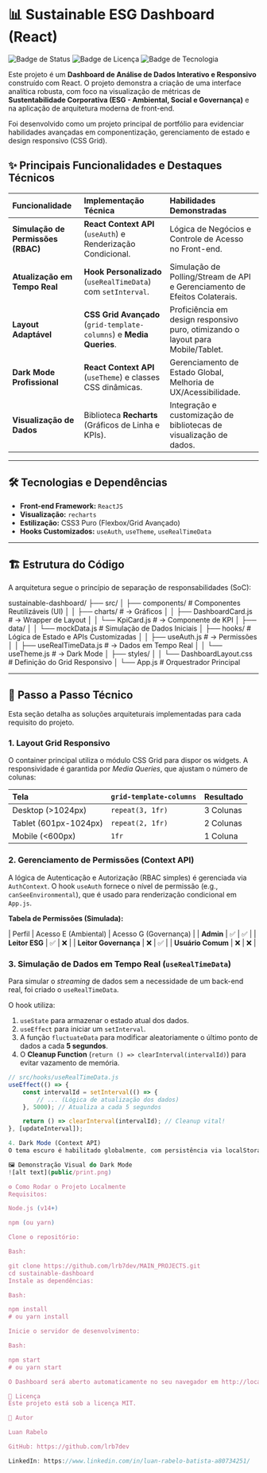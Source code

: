 # 📊 Sustainable ESG Dashboard (React)

![Badge de Status](https://img.shields.io/badge/Status-Concluído-brightgreen)
![Badge de Licença](https://img.shields.io/badge/Licença-MIT-blue)
![Badge de Tecnologia](https://img.shields.io/badge/React-Hooks%20%7C%20Context%20API-61DAFB)

Este projeto é um **Dashboard de Análise de Dados Interativo e Responsivo** construído com React. O projeto demonstra a criação de uma interface analítica robusta, com foco na visualização de métricas de **Sustentabilidade Corporativa (ESG - Ambiental, Social e Governança)** e na aplicação de arquitetura moderna de front-end.

Foi desenvolvido como um projeto principal de portfólio para evidenciar habilidades avançadas em componentização, gerenciamento de estado e design responsivo (CSS Grid).

## ✨ Principais Funcionalidades e Destaques Técnicos

| Funcionalidade | Implementação Técnica | Habilidades Demonstradas |
| :--- | :--- | :--- |
| **Simulação de Permissões (RBAC)** | **React Context API** (`useAuth`) e Renderização Condicional. | Lógica de Negócios e Controle de Acesso no Front-end. |
| **Atualização em Tempo Real** | **Hook Personalizado** (`useRealTimeData`) com `setInterval`. | Simulação de Polling/Stream de API e Gerenciamento de Efeitos Colaterais. |
| **Layout Adaptável** | **CSS Grid Avançado** (`grid-template-columns`) e **Media Queries**. | Proficiência em design responsivo puro, otimizando o layout para Mobile/Tablet. |
| **Dark Mode Profissional** | **React Context API** (`useTheme`) e classes CSS dinâmicas. | Gerenciamento de Estado Global, Melhoria de UX/Acessibilidade. |
| **Visualização de Dados** | Biblioteca **Recharts** (Gráficos de Linha e KPIs). | Integração e customização de bibliotecas de visualização de dados. |

---

## 🛠️ Tecnologias e Dependências

* **Front-end Framework:** `ReactJS`
* **Visualização:** `recharts`
* **Estilização:** CSS3 Puro (Flexbox/Grid Avançado)
* **Hooks Customizados:** `useAuth`, `useTheme`, `useRealTimeData`

---

## 🏗️ Estrutura do Código

A arquitetura segue o princípio de separação de responsabilidades (SoC):

sustainable-dashboard/ ├── src/ │ ├── components/ # Componentes Reutilizáveis (UI) │ │ ├── charts/ # -> Gráficos │ │ ├── DashboardCard.js # -> Wrapper de Layout │ │ └── KpiCard.js # -> Componente de KPI │ ├── data/ │ │ └── mockData.js # Simulação de Dados Iniciais │ ├── hooks/ # Lógica de Estado e APIs Customizadas │ │ ├── useAuth.js # -> Permissões │ │ ├── useRealTimeData.js # -> Dados em Tempo Real │ │ └── useTheme.js # -> Dark Mode │ ├── styles/ │ │ └── DashboardLayout.css # Definição do Grid Responsivo │ └── App.js # Orquestrador Principal

---

## 🚶 Passo a Passo Técnico

Esta seção detalha as soluções arquiteturais implementadas para cada requisito do projeto.

### 1. Layout Grid Responsivo

O container principal utiliza o módulo CSS Grid para dispor os widgets. A responsividade é garantida por *Media Queries*, que ajustam o número de colunas:

| Tela | `grid-template-columns` | Resultado |
| :--- | :--- | :--- |
| Desktop (>1024px) | `repeat(3, 1fr)` | 3 Colunas |
| Tablet (601px-1024px) | `repeat(2, 1fr)` | 2 Colunas |
| Mobile (<600px) | `1fr` | 1 Coluna |

### 2. Gerenciamento de Permissões (Context API)

A lógica de Autenticação e Autorização (RBAC simples) é gerenciada via `AuthContext`. O hook `useAuth` fornece o nível de permissão (e.g., `canSeeEnvironmental`), que é usado para renderização condicional em `App.js`.

**Tabela de Permissões (Simulada):**

| Perfil                | Acesso E (Ambiental) | Acesso G (Governança) |
| **Admin**             | ✅                   | ✅                    |
| **Leitor ESG**        | ✅                   | ❌                    |
| **Leitor Governança** | ❌                   | ✅                    |
| **Usuário Comum**     | ❌                   | ❌                    |

### 3. Simulação de Dados em Tempo Real (`useRealTimeData`)

Para simular o *streaming* de dados sem a necessidade de um back-end real, foi criado o `useRealTimeData`.

O hook utiliza:
1.  `useState` para armazenar o estado atual dos dados.
2.  `useEffect` para iniciar um `setInterval`.
3.  A função `fluctuateData` para modificar aleatoriamente o último ponto de dados a cada **5 segundos**.
4.  O **Cleanup Function** (`return () => clearInterval(intervalId)`) para evitar vazamento de memória.

```javascript
// src/hooks/useRealTimeData.js
useEffect(() => {
    const intervalId = setInterval(() => {
        // ... (Lógica de atualização dos dados)
    }, 5000); // Atualiza a cada 5 segundos

    return () => clearInterval(intervalId); // Cleanup vital!
}, [updateInterval]);

4. Dark Mode (Context API)
O tema escuro é habilitado globalmente, com persistência via localStorage. A aplicação usa a propriedade isDarkMode do hook useTheme para alternar classes CSS (dark-mode) no container principal e ajustar cores em componentes específicos (ex: linha do gráfico).

🖼️ Demonstração Visual do Dark Mode
![alt text](public/print.png)

⚙️ Como Rodar o Projeto Localmente
Requisitos:

Node.js (v14+)

npm (ou yarn)

Clone o repositório:

Bash:

git clone https://github.com/lrb7dev/MAIN_PROJECTS.git
cd sustainable-dashboard
Instale as dependências:

Bash:

npm install 
# ou yarn install

Inicie o servidor de desenvolvimento:

Bash:

npm start
# ou yarn start

O Dashboard será aberto automaticamente no seu navegador em http://localhost:3000.

📝 Licença
Este projeto está sob a licença MIT.

👤 Autor

Luan Rabelo

GitHub: https://github.com/lrb7dev

LinkedIn: https://www.linkedin.com/in/luan-rabelo-batista-a80734251/